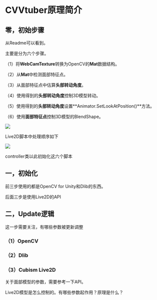 # CVVtuber原理简介

## 零，初始步骤

从Readme可以看到。

主要是分为六个步骤。

（1）将**WebCamTexture**转换为OpenCV的**Mat**数据结构。

（2）从**Mat**中检测面部特征点。

（3）从面部特征点中估算**头部转动角度**。

（4）使用得到的**头部转动角度**控制3D模型转动。

（5）使用得到的**头部转动角度**设置**Animator.SetLookAtPosition()**方法。

（6）使用**面部特征点**控制3D模型的BlendShape。

![](https://cdn.jsdelivr.net/gh/JokerLD/Image/Other/20200312153102.png)

Live2D脚本中处理顺序如下

![](https://cdn.jsdelivr.net/gh/JokerLD/Image/Other/20200312153036.png)

controller类以此初始化这六个脚本



## 一，初始化

前三步使用的都是OpenCV for Unity和Dlib的东西。

后面三步是使用Live2D的API



## 二，Update逻辑

这一步需要关注，有哪些参数被更新调整

### （1）OpenCV



### （2）Dlib



### （3）Cubism Live2D

关于面部模型的参数，需要参考一下API。

Live2D模型是怎么控制的。有哪些参数起作用？原理是什么？



